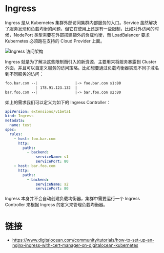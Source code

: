 # Ingress

Ingress 是从 Kubernetes 集群外部访问集群内部服务的入口。Service 虽然解决了服务发现和负载均衡的问题，但它在使用上还是有一些限制，比如对外访问的时候，NodePort 类型需要在外部搭建额外的负载均衡，而 LoadBalancer 要求 Kubernetes 必须跑在支持的 Cloud Provider 上面。

![Ingress 访问架构](https://user-images.githubusercontent.com/5803001/50947031-4cc4c980-14d7-11e9-8bb4-5da3b9da1dea.png)

Ingress 就是为了解决这些限制而引入的新资源，主要用来将服务暴露到 Cluster 外面，并且可以自定义服务的访问策略。比如想要通过负载均衡器实现不同子域名到不同服务的访问：

```xml
foo.bar.com --|                 |-> foo.bar.com s1:80
              | 178.91.123.132  |
bar.foo.com --|                 |-> bar.foo.com s2:80
```

如上的需求我们可以定义为如下的 Ingress Controller：

```yml
apiVersion: extensions/v1beta1
kind: Ingress
metadata:
  name: test
spec:
  rules:
    - host: foo.bar.com
      http:
        paths:
          - backend:
              serviceName: s1
              servicePort: 80
    - host: bar.foo.com
      http:
        paths:
          - backend:
              serviceName: s2
              servicePort: 80
```

Ingress 本身并不会自动创建负载均衡器，集群中需要运行一个 Ingress Controller 来根据 Ingress 的定义来管理负载均衡器。

# 链接

- https://www.digitalocean.com/community/tutorials/how-to-set-up-an-nginx-ingress-with-cert-manager-on-digitalocean-kubernetes
